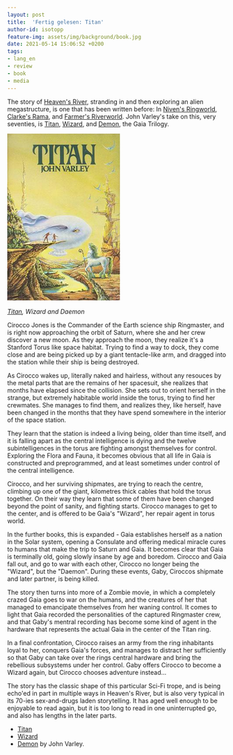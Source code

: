 ```yaml
---
layout: post
title:  'Fertig gelesen: Titan'
author-id: isotopp
feature-img: assets/img/background/book.jpg
date: 2021-05-14 15:06:52 +0200
tags:
- lang_en
- review
- book
- media
---
```

The story of [Heaven's River](https://blog.koehntopp.info/2021/04/07/fertig-gelesen-heavens-river.html), stranding in and then exploring an alien megastructure, is one that has been written before: In [Niven's Ringworld](https://www.amazon.de/Ringworld-English-Larry-Niven-ebook/dp/B01513ZIL6), [Clarke's Rama](https://www.amazon.de/Rendezvous-Rama-Book-English-ebook/dp/B0079MRDIE), and [Farmer's Riverworld](https://www.amazon.de/Riverworld-Including-Scattered-Fabulous-Riverboat/dp/0765326523/). John Varley's take on this, very seventies, is [Titan](https://www.amazon.de/Titan-Gaia-Book-1-English-ebook/dp/B009KUXCBK), [Wizard](https://www.amazon.de/gp/product/B009KUXKAI), and [Demon](https://www.amazon.de/gp/product/B009KUXAEO), the Gaia Trilogy.

[![](/uploads/2021/05/titan.jpg)](https://www.amazon.de/Titan-Gaia-Book-1-English-ebook/dp/B009KUXCBK)

*[Titan](https://www.amazon.de/Titan-Gaia-Book-1-English-ebook/dp/B009KUXCBK), Wizard and Daemon*

Cirocco Jones is the Commander of the Earth science ship Ringmaster, and is right now approaching the orbit of Saturn, where she and her crew discover a new moon. As they approach the moon, they realize it's a Stanford Torus like space habitat. Trying to find a way to dock, they come close and are being picked up by a giant tentacle-like arm, and dragged into the station while their ship is being destroyed.

As Cirocco wakes up, literally naked and hairless, without any resouces by the metal parts that are the remains of her spacesuit, she realizes that months have elapsed since the collision. She sets out to orient herself in the strange, but extremely habitable world inside the torus, trying to find her crewmates. She manages to find them, and realizes they, like herself, have been changed in the months that they have spend somewhere in the interior of the space station.

They learn that the station is indeed a living being, older than time itself, and it is falling apart as the central intelligence is dying and the twelve subintelligences in the torus are fighting amongst themselves for control. Exploring the Flora and Fauna, it becomes obvious that all life in Gaia is constructed and preprogrammed, and at least sometimes under control of the central intelligence.

Cirocco, and her surviving shipmates, are trying to reach the centre, climbing up one of the giant, kilometres thick cables that hold the torus together. On their way they learn that some of them have been changed beyond the point of sanity, and fighting starts. Cirocco manages to get to the center, and is offered to be Gaia's "Wizard", her repair agent in torus world.

In the further books, this is expanded - Gaia establishes herself as a nation in the Solar system, opening a Consulate and offering medical miracle cures to humans that make the trip to Saturn and Gaia. It becomes clear that Gaia is terminally old, going slowly insane by age and boredom. Cirocco and Gaia fall out, and go to war with each other, Cirocco no longer being the "Wizard", but the "Daemon". During these events, Gaby, Ciroccos shipmate and later partner, is being killed.

The story then turns into more of a Zombie movie, in which a completely crazed Gaia goes to war on the humans, and the creatures of her that managed to emancipate themselves from her waning control. It comes to light that Gaia recorded the personalities of the captured Ringmaster crew, and that Gaby's mentral recording has become some kind of agent in the hardware that represents the actual Gaia in the center of the Titan ring.

In a final confrontation, Cirocco raises an army from the ring inhabitants loyal to her, conquers Gaia's forces, and manages to distract her sufficiently so that Gaby can take over the rings central hardware and bring the rebellious subsystems under her control. Gaby offers Cirocco to become a Wizard again, but Cirocco chooses adventure instead...

The story has the classic shape of this particular Sci-Fi trope, and is being echo'ed in part in multiple ways in Heaven's River, but is also very typical in its 70-ies sex-and-drugs laden storytelling. It has aged well enough to be enjoyable to read again, but it is too long to read in one uninterrupted go, and also has lengths in the later parts.

- [Titan](https://www.amazon.de/Titan-Gaia-Book-1-English-ebook/dp/B009KUXCBK)
- [Wizard](https://www.amazon.de/gp/product/B009KUXKAI)
- [Demon](https://www.amazon.de/gp/product/B009KUXAEO) by John Varley.

